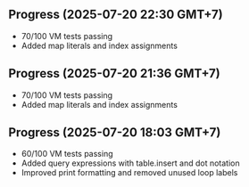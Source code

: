 ## Progress (2025-07-20 22:30 GMT+7)
- 70/100 VM tests passing
- Added map literals and index assignments

## Progress (2025-07-20 21:36 GMT+7)
- 70/100 VM tests passing
- Added map literals and index assignments

## Progress (2025-07-20 18:03 GMT+7)
- 60/100 VM tests passing
- Added query expressions with table.insert and dot notation
- Improved print formatting and removed unused loop labels
